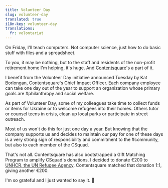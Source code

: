 ```yaml
---
title: Volunteer Day
slug: volunteer-day
translated: true
i18n-key: volunteer-day
translations:
  fr: volontariat
---
```


On Friday, I'll teach computers. Not computer science, just how to do basic stuff with files and a spreadsheet.

To you, it may be nothing, but to the staff and residents of the non-profit retirement home I'm helping, it's huge.
And [Contentsquare](https://contentsquare.com/)'s a part of it.

I benefit from the Volunteer Day initiative announced Tuesday by Kat Borlongan, Contentsquare's Chief Impact Officer. Each company employee can take one day out of the year to support an organization whose primary goals are #philanthropy and social welfare.

As part of Volunteer Day, some of my colleagues take time to collect funds or items for Ukraine or to welcome refugees into their homes. Others tutor or counsel teens in crisis, clean up local parks or participate in street outreach.

Most of us won't do this for just one day a year.
But knowing that the company supports us and decides to maintain our pay for one of these days is a very strong sign of responsibility and commitment to the #community, but also to each member of the CSquad.

That's not all. Contentsquare has also bootstrapped a Gift Matching Program to amplify CSquad's donations. 
I decided to donate €200 to [UNHCR, the UN Refugee Agency](https://www.unhcr.org/fr/). Contentsquare matched that donation 1:1, giving another €200.

I'm so grateful and I just wanted to say it. 🙏